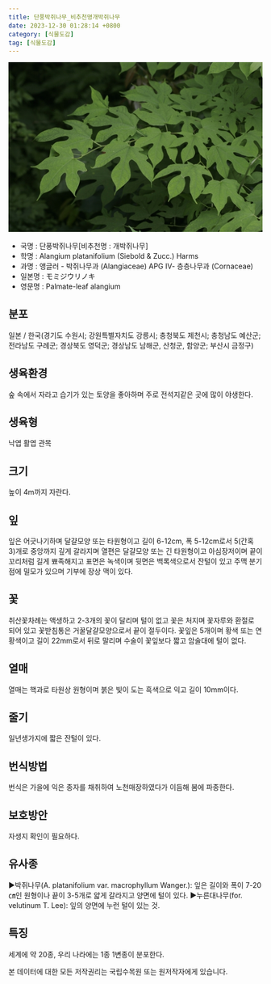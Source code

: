```yaml
---
title: 단풍박쥐나무_비추천명개박쥐나무
date: 2023-12-30 01:28:14 +0800
category: [식물도감]
tag: [식물도감]
---
```




![단풍박쥐나무[비추천명 : 개박쥐나무]](/assets/img/fileUpload/plants/basic/Alangiaceae/Alangium/7185/7185_1_th2.jpg)
- 국명 : 단풍박쥐나무[비추천명 : 개박쥐나무]
- 학명 : Alangium platanifolium (Siebold & Zucc.) Harms
- 과명 : 앵글러 - 박쥐나무과 (Alangiaceae) APG Ⅳ- 층층나무과 (Cornaceae)
- 일본명 : モミジウリノキ
- 영문명 : Palmate-leaf alangium


## 분포
일본 / 한국(경기도 수원시; 강원특별자치도 강릉시; 충청북도 제천시; 충청남도 예산군; 전라남도 구례군; 경상북도 영덕군; 경상남도 남해군, 산청군, 함양군; 부산시 금정구) 
## 생육환경
숲 속에서 자라고 습기가 있는 토양을 좋아하며 주로 전석지같은 곳에 많이 야생한다.
## 생육형
낙엽 활엽 관목
## 크기
높이 4m까지 자란다.
## 잎
잎은 어긋나기하며 달걀모양 또는 타원형이고 길이 6-12cm, 폭 5-12cm로서 5(간혹 3)개로 중앙까지 깊게 갈라지며 열편은 달걀모양 또는 긴 타원형이고 아심장저이며 끝이 꼬리처럼 길게 뾰족해지고 표면은 녹색이며 뒷면은 백록색으로서 잔털이 있고 주맥 분기점에 밀모가 있으며 기부에 장상 맥이 있다.
## 꽃
취산꽃차례는 액생하고 2-3개의 꽃이 달리며 털이 없고 꽃은 처지며 꽃자루와 환절로 되어 있고 꽃받침통은 거꿀달걀모양으로서 끝이 절두이다. 꽃잎은 5개이며 황색 또는 연황색이고 길이 22mm로서 뒤로 말리며 수술이 꽃잎보다 짧고 암술대에 털이 없다.
## 열매
열매는 핵과로 타원상 원형이며 붉은 빛이 도는 흑색으로 익고 길이 10mm이다.
## 줄기
일년생가지에 짧은 잔털이 있다.
## 번식방법
번식은 가을에 익은 종자를 채취하여 노천매장하였다가 이듬해 봄에 파종한다.
## 보호방안
자생지 확인이 필요하다.
## 유사종
▶박쥐나무(A. platanifolium var. macrophyllum Wanger.): 잎은 길이와 폭이  7-20㎝인 원형이나 끝이 3-5개로 얇게 갈라지고 양면에 털이 있다.
▶누른대나무(for. velutinum T. Lee): 잎의 양면에 누런 털이 있는 것.
## 특징
세계에 약 20종, 우리 나라에는 1종 1변종이 분포한다.






본 데이터에 대한 모든 저작권리는 국립수목원 또는 원저작자에게 있습니다.

